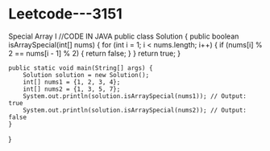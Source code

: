 # Leetcode---3151
Special Array I
//CODE IN JAVA
public class Solution {
    public boolean isArraySpecial(int[] nums) {
        for (int i = 1; i < nums.length; i++) {
            if (nums[i] % 2 == nums[i - 1] % 2) {
                return false;
            }
        }
        return true;
    }

    public static void main(String[] args) {
        Solution solution = new Solution();
        int[] nums1 = {1, 2, 3, 4};
        int[] nums2 = {1, 3, 5, 7};
        System.out.println(solution.isArraySpecial(nums1)); // Output: true
        System.out.println(solution.isArraySpecial(nums2)); // Output: false
    }
}
